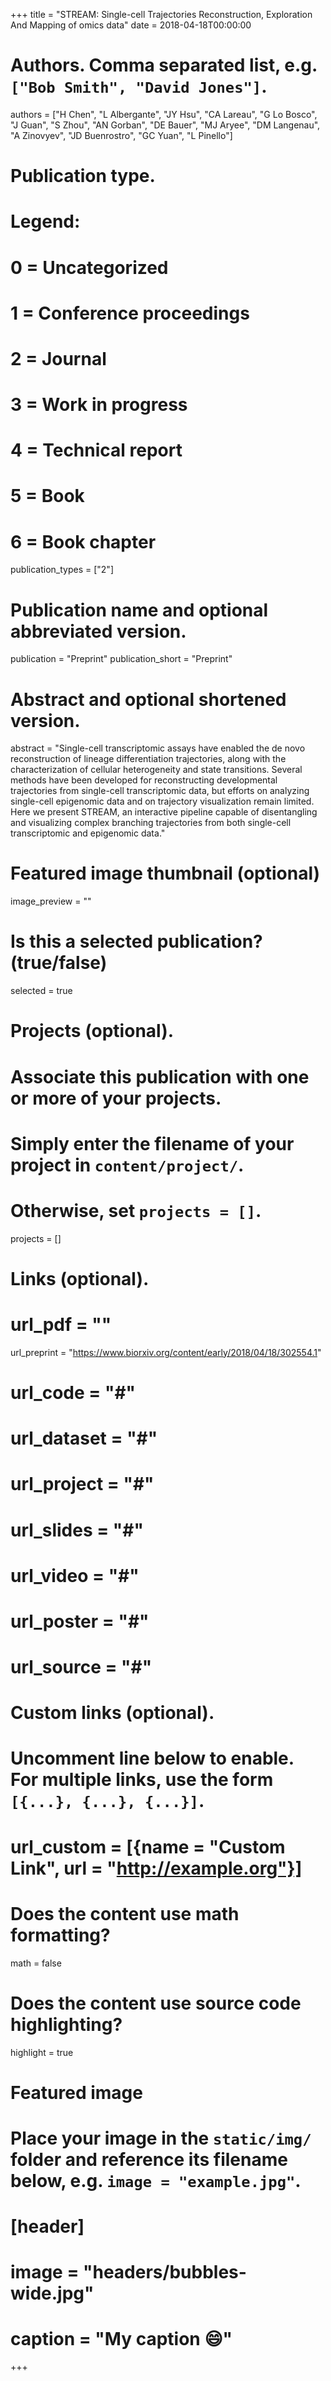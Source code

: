 +++
title = "STREAM: Single-cell Trajectories Reconstruction, Exploration And Mapping of omics data"
date = 2018-04-18T00:00:00

# Authors. Comma separated list, e.g. `["Bob Smith", "David Jones"]`.
authors = ["H Chen", "L Albergante", "JY Hsu", "CA Lareau", "G Lo Bosco", "J Guan", "S Zhou", "AN Gorban", "DE Bauer", "MJ Aryee", "DM Langenau", "A Zinovyev", "JD Buenrostro", "GC Yuan", "L Pinello"]

# Publication type.
# Legend:
# 0 = Uncategorized
# 1 = Conference proceedings
# 2 = Journal
# 3 = Work in progress
# 4 = Technical report
# 5 = Book
# 6 = Book chapter
publication_types = ["2"]

# Publication name and optional abbreviated version.
publication = "Preprint"
publication_short = "Preprint"

# Abstract and optional shortened version.
abstract = "Single-cell transcriptomic assays have enabled the de novo reconstruction of lineage differentiation trajectories, along with the characterization of cellular heterogeneity and state transitions. Several methods have been developed for reconstructing developmental trajectories from single-cell transcriptomic data, but efforts on analyzing single-cell epigenomic data and on trajectory visualization remain limited. Here we present STREAM, an interactive pipeline capable of disentangling and visualizing complex branching trajectories from both single-cell transcriptomic and epigenomic data."

# Featured image thumbnail (optional)
image_preview = ""

# Is this a selected publication? (true/false)
selected = true

# Projects (optional).
#   Associate this publication with one or more of your projects.
#   Simply enter the filename of your project in `content/project/`.
#   Otherwise, set `projects = []`.
projects = []

# Links (optional).
# url_pdf = ""
url_preprint = "https://www.biorxiv.org/content/early/2018/04/18/302554.1"
# url_code = "#"
# url_dataset = "#"
# url_project = "#"
# url_slides = "#"
# url_video = "#"
# url_poster = "#"
# url_source = "#"

# Custom links (optional).
#   Uncomment line below to enable. For multiple links, use the form `[{...}, {...}, {...}]`.
# url_custom = [{name = "Custom Link", url = "http://example.org"}]

# Does the content use math formatting?
math = false

# Does the content use source code highlighting?
highlight = true

# Featured image
# Place your image in the `static/img/` folder and reference its filename below, e.g. `image = "example.jpg"`.
# [header]
# image = "headers/bubbles-wide.jpg"
# caption = "My caption :smile:"

+++
